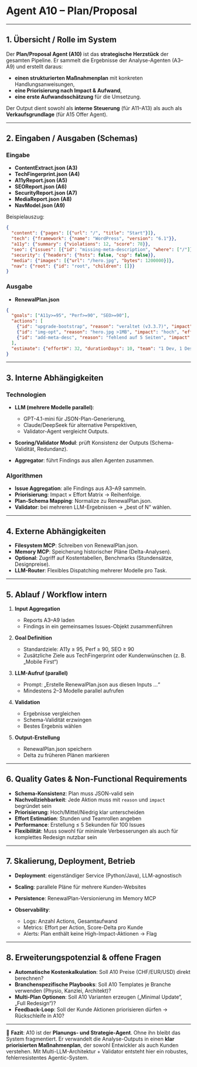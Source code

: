 # Agent A10 – Plan/Proposal

---

## 1. Übersicht / Rolle im System

Der **Plan/Proposal Agent (A10)** ist das **strategische Herzstück** der gesamten Pipeline.
Er sammelt die Ergebnisse der Analyse-Agenten (A3–A9) und erstellt daraus:

* **einen strukturierten Maßnahmenplan** mit konkreten Handlungsanweisungen,
* **eine Priorisierung nach Impact & Aufwand**,
* **eine erste Aufwandsschätzung** für die Umsetzung.

Der Output dient sowohl als **interne Steuerung** (für A11–A13) als auch als **Verkaufsgrundlage** (für A15 Offer Agent).

---

## 2. Eingaben / Ausgaben (Schemas)

### Eingabe

* **ContentExtract.json (A3)**
* **TechFingerprint.json (A4)**
* **A11yReport.json (A5)**
* **SEOReport.json (A6)**
* **SecurityReport.json (A7)**
* **MediaReport.json (A8)**
* **NavModel.json (A9)**

Beispielauszug:

```json
{
  "content": {"pages": [{"url": "/", "title": "Start"}]},
  "tech": {"framework": {"name": "WordPress", "version": "6.1"}},
  "a11y": {"summary": {"violations": 12, "score": 78}},
  "seo": {"issues": [{"id": "missing-meta-description", "where": ["/"]}]},
  "security": {"headers": {"hsts": false, "csp": false}},
  "media": {"images": [{"url": "/hero.jpg", "bytes": 1200000}]},
  "nav": {"root": {"id": "root", "children": []}}
}
```

### Ausgabe

* **RenewalPlan.json**

```json
{
  "goals": ["A11y>=95", "Perf>=90", "SEO>=90"],
  "actions": [
    {"id": "upgrade-bootstrap", "reason": "veraltet (v3.3.7)", "impact": "hoch", "effortH": 12},
    {"id": "img-opt", "reason": "hero.jpg >1MB", "impact": "hoch", "effortH": 4},
    {"id": "add-meta-desc", "reason": "fehlend auf 5 Seiten", "impact": "mittel", "effortH": 2}
  ],
  "estimate": {"effortH": 32, "durationDays": 10, "team": "1 Dev, 1 Designer"}
}
```

---

## 3. Interne Abhängigkeiten

### Technologien

* **LLM (mehrere Modelle parallel)**:

  * GPT-4.1-mini für JSON-Plan-Generierung,
  * Claude/DeepSeek für alternative Perspektiven,
  * Validator-Agent vergleicht Outputs.
* **Scoring/Validator Modul**: prüft Konsistenz der Outputs (Schema-Validität, Redundanz).
* **Aggregator**: führt Findings aus allen Agenten zusammen.

### Algorithmen

* **Issue Aggregation**: alle Findings aus A3–A9 sammeln.
* **Priorisierung**: Impact × Effort Matrix → Reihenfolge.
* **Plan-Schema Mapping**: Normalize zu RenewalPlan.json.
* **Validator**: bei mehreren LLM-Ergebnissen → „best of N“ wählen.

---

## 4. Externe Abhängigkeiten

* **Filesystem MCP**: Schreiben von RenewalPlan.json.
* **Memory MCP**: Speicherung historischer Pläne (Delta-Analysen).
* **Optional**: Zugriff auf Kostentabellen, Benchmarks (Stundensätze, Designpreise).
* **LLM-Router**: Flexibles Dispatching mehrerer Modelle pro Task.

---

## 5. Ablauf / Workflow intern

1. **Input Aggregation**

   * Reports A3–A9 laden
   * Findings in ein gemeinsames Issues-Objekt zusammenführen

2. **Goal Definition**

   * Standardziele: A11y ≥ 95, Perf ≥ 90, SEO ≥ 90
   * Zusätzliche Ziele aus TechFingerprint oder Kundenwünschen (z. B. „Mobile First“)

3. **LLM-Aufruf (parallel)**

   * Prompt: „Erstelle RenewalPlan.json aus diesen Inputs …“
   * Mindestens 2–3 Modelle parallel aufrufen

4. **Validation**

   * Ergebnisse vergleichen
   * Schema-Validität erzwingen
   * Bestes Ergebnis wählen

5. **Output-Erstellung**

   * RenewalPlan.json speichern
   * Delta zu früheren Plänen markieren

---

## 6. Quality Gates & Non-Functional Requirements

* **Schema-Konsistenz**: Plan muss JSON-valid sein
* **Nachvollziehbarkeit**: Jede Aktion muss mit `reason` und `impact` begründet sein
* **Priorisierung**: Hoch/Mittel/Niedrig klar unterscheiden
* **Effort Estimation**: Stunden und Teamrollen angeben
* **Performance**: Erstellung ≤ 5 Sekunden für 100 Issues
* **Flexibilität**: Muss sowohl für minimale Verbesserungen als auch für komplettes Redesign nutzbar sein

---

## 7. Skalierung, Deployment, Betrieb

* **Deployment**: eigenständiger Service (Python/Java), LLM-agnostisch
* **Scaling**: parallele Pläne für mehrere Kunden-Websites
* **Persistence**: RenewalPlan-Versionierung im Memory MCP
* **Observability**:

  * Logs: Anzahl Actions, Gesamtaufwand
  * Metrics: Effort per Action, Score-Delta pro Kunde
  * Alerts: Plan enthält keine High-Impact-Aktionen → Flag

---

## 8. Erweiterungspotenzial & offene Fragen

* **Automatische Kostenkalkulation**: Soll A10 Preise (CHF/EUR/USD) direkt berechnen?
* **Branchenspezifische Playbooks**: Soll A10 Templates je Branche verwenden (Physio, Kanzlei, Architekt)?
* **Multi-Plan Optionen**: Soll A10 Varianten erzeugen („Minimal Update“, „Full Redesign“)?
* **Feedback-Loop**: Soll der Kunde Aktionen priorisieren dürfen → Rückschleife in A10?

---

📄 **Fazit**:
A10 ist der **Planungs- und Strategie-Agent**. Ohne ihn bleibt das System fragmentiert. Er verwandelt die Analyse-Outputs in einen **klar priorisierten Maßnahmenplan**, der sowohl Entwickler als auch Kunden verstehen.
Mit Multi-LLM-Architektur + Validator entsteht hier ein robustes, fehlerresistentes Agentic-System.
